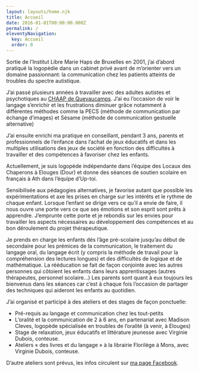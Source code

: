 ```yaml
---
layout: layouts/home.njk
title: Accueil
date: 2016-01-01T00:00:00.000Z
permalink: /
eleventyNavigation:
  key: Accueil
  order: 0
---
```


Sortie de l’Institut Libre Marie Haps de Bruxelles en 2001, j’ai d’abord pratiqué la logopédie dans un cabinet privé avant de m’orienter vers un domaine passionnant: la communication chez les patients atteints de troubles du spectre autistique.

J’ai passé plusieurs années à travailler avec des adultes autistes et psychotiques au [CHAAP de Quevaucamps](http://www.chaap.be/fr/accueil). J’ai eu l’occasion de voir le langage s’enrichir et les frustrations diminuer grâce notamment à différentes méthodes comme la PECS (méthode de communication par échange d’images) et Sésame (méthode de communication gestuelle alternative)

J’ai ensuite enrichi ma pratique en conseillant, pendant 3 ans, parents et professionnels de l’enfance dans l’achat de jeux éducatifs et dans les multiples utilisations des jeux de société en fonction des difficultés à travailler et des compétences à favoriser chez les enfants.

Actuellement, je suis logopède indépendante dans l’équipe des Locaux des Chaperons à Elouges (Dour) et donne des séances de soutien scolaire en français à Ath dans l’équipe d’Up-toi.

Sensibilisée aux pédagogies alternatives, je favorise autant que possible les expérimentations et axe les prises en charge sur les intérêts et le rythme de chaque enfant. Lorsque l’enfant se dirige vers ce qu’il a envie de faire, il nous ouvre une porte vers ce que ses émotions et son esprit sont prêts à apprendre. J’emprunte cette porte et je rebondis sur les envies pour travailler les aspects nécessaires au développement des compétences et au bon déroulement du projet thérapeutique.

Je prends en charge les enfants dés l’âge pré-scolaire jusqu’au début de secondaire pour les prémices de la communication, le traitement du langage oral, du langage écrit (y compris la méthode de travail pour la compréhension des lectures longues) et des difficultés de logique et de mathématique. La rééducation se fait de façon conjointe avec les autres personnes qui côtoient les enfants dans leurs apprentissages (autres thérapeutes, personnel scolaire…) Les parents sont quant à eux toujours les bienvenus dans les séances car c’est à chaque fois l’occasion de partager des techniques qui aideront les enfants au quotidien.

J’ai organisé et participé à des ateliers et des stages de façon ponctuelle:

*   Pré-requis au langage et communication chez les tout-petits
*   L’oralité et la communication de 2 à 6 ans, en partenariat avec Madison Cleves, logopède spécialisée en troubles de l’oralité (à venir, à Elouges)
*   Stage de relaxation, jeux éducatifs et littérature jeunesse avec Virginie Dubois, conteuse.
*   Ateliers « des livres et du langage » à la librairie Florilège à Mons, avec Virginie Dubois, conteuse.

D’autre ateliers sont prévus, les infos circulent sur [ma page Facebook](https://www.facebook.com/Sophie-Lenaerts-logop%C3%A8de-102018028139027).

